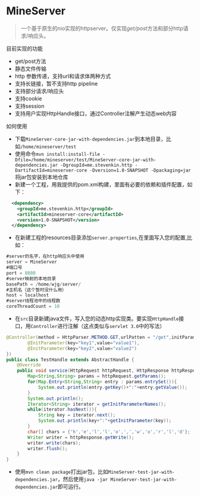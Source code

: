  MineServer
===================================
>一个基于原生的nio实现的httpserver。仅实现*get/post*方法和部分http请求/响应头。

目前实现的功能
* get/post方法
* 静态文件传输
* http 参数传递，支持url和请求体两种方式
* 支持长链接，暂不支持http pipeline
* 支持部分请求/响应头
* 支持cookie
* 支持session
* 支持用户实现HttpHandle接口，通过Controller注解产生动态web内容


如何使用
* 下载`MineServer-core-jar-with-dependencies.jar`到本地目录，比如`/home/mineserver/test`
* 使用命令`mvn install:install-file -Dfile=/home/mineserver/test/MineServer-core-jar-with-dependencies.jar -DgroupId=me.stevenkin.http -DartifactId=mineserver-core -Dversion=1.0-SNAPSHOT -Dpackaging=jar`将jar包安装到本地仓库
* 新建一个工程，用我提供的pom.xml构建，里面有必要的依赖和插件配置，如下：
```xml
  <dependency>
    <groupId>me.stevenkin.http</groupId>
    <artifactId>mineserver-core</artifactId>
    <version>1.0-SNAPSHOT</version>
  </dependency>
```
* 在新建工程的resources目录添加`server.properties`,在里面写入您的配置,比如：
```java
#server的名字，在http响应头中使用
server = MineServer
#端口号
port = 8080
#server映射的本地目录
basePath = /home/wjg/server/
#主机名（这个暂时没什么用）
host = localhost
#server线程池中的线程数
coreThreadCount = 10
```
* 在`src`目录新建java文件，写入您的动态http实现类。要实现`HttpHandle`接口，用`Controller`进行注解（这点类似与`servlet 3.0`中的写法）
```java
@Controller(method = HttpParser.METHOD.GET,urlPatten = "/get",initParameters = {
        @InitParameter(key="key1",value="value1"),
        @InitParameter(key="key2",value="value2")
})
public class TestHandle extends AbstractHandle {
    @Override
    public void service(HttpRequest httpRequest, HttpResponse httpResponse) throws Exception {
        Map<String,String> params = httpRequest.getParams();
        for(Map.Entry<String,String> entry : params.entrySet()){
            System.out.println(entry.getKey()+":"+entry.getValue());
        }
        System.out.println();
        Iterator<String> iterator = getInitParameterNames();
        while(iterator.hasNext()){
            String key = iterator.next();
            System.out.println(key+":"+getInitParameter(key));
        }
        char[] chars = {'h','e','l','l','o',',','w','o','r','l','d'};
        Writer writer = httpResponse.getWrite();
        writer.write(chars);
        writer.flush();
    }
}
```
* 使用`mvn clean package`打出jar包，比如`MineServer-test-jar-with-dependencies.jar`，然后使用`java -jar MineServer-test-jar-with-dependencies.jar`即可运行。


